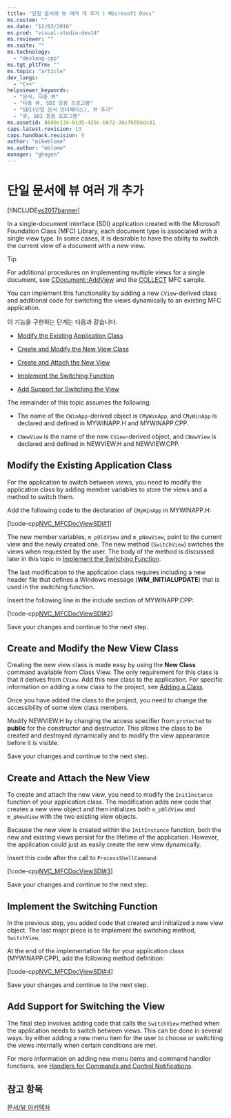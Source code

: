 ```yaml
---
title: "단일 문서에 뷰 여러 개 추가 | Microsoft Docs"
ms.custom: ""
ms.date: "12/03/2016"
ms.prod: "visual-studio-dev14"
ms.reviewer: ""
ms.suite: ""
ms.technology: 
  - "devlang-cpp"
ms.tgt_pltfrm: ""
ms.topic: "article"
dev_langs: 
  - "C++"
helpviewer_keywords: 
  - "문서, 다중 뷰"
  - "다중 뷰, SDI 응용 프로그램"
  - "SDI(단일 문서 인터페이스), 뷰 추가"
  - "뷰, SDI 응용 프로그램"
ms.assetid: 86d0c134-01d5-429c-b672-36cfb956dc01
caps.latest.revision: 13
caps.handback.revision: 9
author: "mikeblome"
ms.author: "mblome"
manager: "ghogen"
---
```

# 단일 문서에 뷰 여러 개 추가
[!INCLUDE[vs2017banner](../assembler/inline/includes/vs2017banner.md)]

In a single\-document interface \(SDI\) application created with the Microsoft Foundation Class \(MFC\) Library, each document type is associated with a single view type.  In some cases, it is desirable to have the ability to switch the current view of a document with a new view.  
  
> [!TIP]
>  For additional procedures on implementing multiple views for a single document, see [CDocument::AddView](../Topic/CDocument::AddView.md) and the [COLLECT](../top/visual-cpp-samples.md) MFC sample.  
  
 You can implement this functionality by adding a new `CView`\-derived class and additional code for switching the views dynamically to an existing MFC application.  
  
 이 기능을 구현하는 단계는 다음과 같습니다.  
  
-   [Modify the Existing Application Class](#vcconmodifyexistingapplicationa1)  
  
-   [Create and Modify the New View Class](#vcconnewviewclassa2)  
  
-   [Create and Attach the New View](#vcconattachnewviewa3)  
  
-   [Implement the Switching Function](#vcconswitchingfunctiona4)  
  
-   [Add Support for Switching the View](#vcconswitchingtheviewa5)  
  
 The remainder of this topic assumes the following:  
  
-   The name of the `CWinApp`\-derived object is `CMyWinApp`, and `CMyWinApp` is declared and defined in MYWINAPP.H and MYWINAPP.CPP.  
  
-   `CNewView` is the name of the new `CView`\-derived object, and `CNewView` is declared and defined in NEWVIEW.H and NEWVIEW.CPP.  
  
##  <a name="vcconmodifyexistingapplicationa1"></a> Modify the Existing Application Class  
 For the application to switch between views, you need to modify the application class by adding member variables to store the views and a method to switch them.  
  
 Add the following code to the declaration of `CMyWinApp` in MYWINAPP.H:  
  
 [!code-cpp[NVC_MFCDocViewSDI#1](../mfc/codesnippet/CPP/adding-multiple-views-to-a-single-document_1.h)]  
  
 The new member variables, `m_pOldView` and `m_pNewView`, point to the current view and the newly created one.  The new method \(`SwitchView`\) switches the views when requested by the user.  The body of the method is discussed later in this topic in [Implement the Switching Function](#vcconswitchingfunctiona4).  
  
 The last modification to the application class requires including a new header file that defines a Windows message \(**WM\_INITIALUPDATE**\) that is used in the switching function.  
  
 Insert the following line in the include section of MYWINAPP.CPP:  
  
 [!code-cpp[NVC_MFCDocViewSDI#2](../mfc/codesnippet/CPP/adding-multiple-views-to-a-single-document_2.cpp)]  
  
 Save your changes and continue to the next step.  
  
##  <a name="vcconnewviewclassa2"></a> Create and Modify the New View Class  
 Creating the new view class is made easy by using the **New Class** command available from Class View.  The only requirement for this class is that it derives from `CView`.  Add this new class to the application.  For specific information on adding a new class to the project, see [Adding a Class](../ide/adding-a-class-visual-cpp.md).  
  
 Once you have added the class to the project, you need to change the accessibility of some view class members.  
  
 Modify NEWVIEW.H by changing the access specifier from `protected` to **public** for the constructor and destructor.  This allows the class to be created and destroyed dynamically and to modify the view appearance before it is visible.  
  
 Save your changes and continue to the next step.  
  
##  <a name="vcconattachnewviewa3"></a> Create and Attach the New View  
 To create and attach the new view, you need to modify the `InitInstance` function of your application class.  The modification adds new code that creates a new view object and then initializes both `m_pOldView` and `m_pNewView` with the two existing view objects.  
  
 Because the new view is created within the `InitInstance` function, both the new and existing views persist for the lifetime of the application.  However, the application could just as easily create the new view dynamically.  
  
 Insert this code after the call to `ProcessShellCommand`:  
  
 [!code-cpp[NVC_MFCDocViewSDI#3](../mfc/codesnippet/CPP/adding-multiple-views-to-a-single-document_3.cpp)]  
  
 Save your changes and continue to the next step.  
  
##  <a name="vcconswitchingfunctiona4"></a> Implement the Switching Function  
 In the previous step, you added code that created and initialized a new view object.  The last major piece is to implement the switching method, `SwitchView`.  
  
 At the end of the implementation file for your application class \(MYWINAPP.CPP\), add the following method definition:  
  
 [!code-cpp[NVC_MFCDocViewSDI#4](../mfc/codesnippet/CPP/adding-multiple-views-to-a-single-document_4.cpp)]  
  
 Save your changes and continue to the next step.  
  
##  <a name="vcconswitchingtheviewa5"></a> Add Support for Switching the View  
 The final step involves adding code that calls the `SwitchView` method when the application needs to switch between views.  This can be done in several ways: by either adding a new menu item for the user to choose or switching the views internally when certain conditions are met.  
  
 For more information on adding new menu items and command handler functions, see [Handlers for Commands and Control Notifications](../mfc/handlers-for-commands-and-control-notifications.md).  
  
## 참고 항목  
 [문서\/뷰 아키텍처](../mfc/document-view-architecture.md)